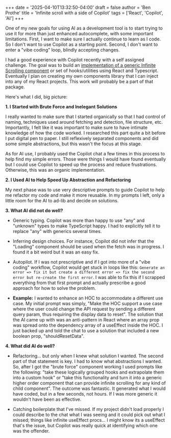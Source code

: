 +++
date = '2025-04-10T13:32:50-04:00'
draft = false
author = 'Ben Prothe'
title = 'Infinite scroll with a side of Copilot'
tags = ['React', 'Copilot', 'AI']
+++

One of my new goals for using AI as a development tool is to start trying to use it for more than just enhanced autocomplete, with some important limitations. First, I want to make sure I actually continue to learn as I code. So I don't want to use Copilot as a starting point. Second, I don't want to enter a "vibe coding" loop, blindly accepting changes.

I had a good experience with Copilot recently with a self assigned challenge. The goal was to build an [implementation of a generic Infinite Scrolling component](https://github.com/xxblincolnxx/infinite-scroll) or set of hooks/utilities using React and Typescript. Eventually I plan on creating my own components library that I can inject into any of my React projects. This work will probably be a part of that package.

Here's what I did, big picture:

**1. I Started with Brute Force and Inelegant Solutions**

I really wanted to make sure that I started organically so that I had control of naming, techniques used around fetching and detection, file structure, etc. Importantly, I felt like it was important to make sure to have intimate knowledge of how the code worked. I researched this part quite a bit before I put digital pen to paper. I still reflexively separated components and did some simple abstractions, but this wasn't the focus at this stage.

As for AI use, I probably used the Copilot chat a few times in this process to help find my simple errors. Those were things I would have found eventually but I could use Copilot to speed up the process and reduce frustrations. Otherwise, this was an organic implementation.

**2. I Used AI to Help Speed Up Abstraction and Refactoring**

My next phase was to use very descriptive prompts to guide Copilot to help me refactor my code and make it more reusable. In my prompts I left, only a little room for the AI to ad-lib and decide on solutions.

**3. What AI did not do well?**

- Generic typing. Copilot was more than happy to use "any" and "unknown" types to make TypeScript happy. I had to explicitly tell it to replace "any" with generics several times.
- Inferring design choices. For instance, Copilot did not infer that the "Loading" component should be used when the fetch was in progress. I found it a bit weird but it was an easy fix.
- Autopilot. If I was not prescriptive and if I got into more of a "vibe coding" workflow, Copilot would get stuck in loops like this: `Generate an error => fix it but create a different error => fix the second error but re-create the first error`. I was able to fix this if I scrapped everything from that first prompt and actually prescribe a good approach for how to solve the problem.

- **Example:** I wanted to enhance an HOC to accommodate a different use case. My initial prompt was simply, "Make the HOC support a use case where the user could change the API request by sending a different query param, thus requiring the display data to reset". The solution that the AI came up with was an anti-pattern in React where an array prop was spread onto the dependency array of a useEffect inside the HOC. I just backed up and told the chat to use a solution that included a new boolean prop, "shouldResetData".

**4. What did AI do well?**

- Refactoring... but only when I knew what solution I wanted. The second part of that statement is key. I had to know what abstractions I wanted. So, after I got the "brute force" component working I used prompts like the following: "take these logically grouped hooks and extrapolate them into a custom hook" or "take this functionality and turn it into a generic higher order component that can provide infinite scrolling for any kind of child component". The outcome was fantastic. It generated what I would have coded, but in a few seconds, not hours. If I was more generic it wouldn't have been as effective.

- Catching boilerplate that I've missed. If my project didn't load properly I could describe to the chat what I was seeing and it could pick out what I missed; things like infinite useEffect procs... I might know its a useEffect that's the issue, but Copilot was really quick at identifying which one was the offender.
